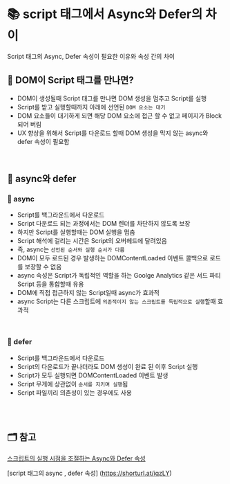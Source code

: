 # 📚 script 태그에서 Async와 Defer의 차이
Script 태그의 Async, Defer 속성이 필요한 이유와 속성 간의 차이

## 📖 DOM이 Script 태그를 만나면?
- DOM이 생성될때 Script 태그를 만나면 DOM 생성을 멈추고 Script를 실행
- Script를 받고 실행할때까지 아래에 선언된 `DOM 요소는 대기`
- DOM 요소들이 대기하게 되면 해당 DOM 요소에 접근 할 수 없고 페이지가 Block되어 버림
- UX 향상을 위해서 Script를 다운로드 할때 DOM 생성을 막지 않는 async와 defer 속성이 필요함

</br>

## 📖 async와 defer
### 📍 async
- Script를 백그라운드에서 다운로드
- Script 다운로드 되는 과정에서는 DOM 렌더를 차단하지 않도록 보장
- 하지만 Script를 실행할때는 DOM 실행을 멈춤
- Script 해석에 걸리는 시간은 Script의 오버헤드에 달려있음
- 즉, async는 `선언된 순서와 실행 순서가 다름`
- DOM이 모두 로드된 경우 발생하는 DOMContentLoaded 이벤트 콜백으로 로드를 보장할 수 없음
- async 속성은 Script가 독립적인 역할을 하는 Goolge Analytics 같은 서드 파티 Script 등을 통합할때 유용
- DOM에 직접 접근하지 않는 Script일때 async가 효과적
- async Script는 다른 스크립트에 `의존적이지 않는 스크립트를 독립적으로 실행`할때 효과적

</br> 

### 📍 defer
- Script를 백그라운드에서 다운로드
- Script의 다운로드가 끝나더라도 DOM 생성이 완료 된 이후 Script 실행
- Script가 모두 실행되면 DOMContentLoaded 이벤트 발생
- Script 무게에 상관없이 `순서를 지키며 실행`됨 
- Script 파일끼리 의존성이 있는 경우에도 사용

</br> 


</br>

## 🗂️ 참고
[스크립트의 실행 시점을 조절하는 Async와 Defer 속성](https://wormwlrm.github.io/2021/03/01/Async-Defer-Attributes-of-Script-Tag.html)   

[script 태그의 async , defer 속성] (https://shorturl.at/iqzLY)   

